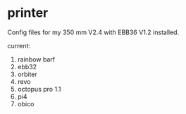 # printer
Config files for my 350 mm V2.4 with EBB36 V1.2 installed. 

current:
1) rainbow barf
2) ebb32
3) orbiter
4) revo
5) octopus pro 1.1
6) pi4
7) obico
